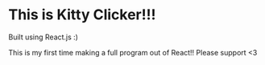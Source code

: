 # This is Kitty Clicker!!!

Built using React.js :)

This is my first time making a full program out of React!! Please support <3